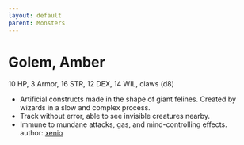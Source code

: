 ```yaml
---
layout: default
parent: Monsters 
--- 
```

# Golem, Amber
10 HP, 3 Armor, 16 STR, 12 DEX, 14 WIL, claws (d8)  
- Artificial constructs made in the shape of giant felines.   Created by wizards in a slow and complex process.  
- Track without error, able to see invisible creatures nearby.  
- Immune to mundane attacks, gas, and mind-controlling effects.  
author: [xenio](https://xenioinabottle.blogspot.com) 
